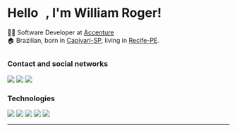 # Hello <img src="https://giphy.com/embed/gM5qFksULw54NMWyry" width="10px">, I'm William Roger!

👨‍💻 Software Developer at [Accenture](https://www.accenture.com/br-pt) </br>
🏠 Brazilian, born in [Capivari-SP](https://pt.wikipedia.org/wiki/Capivari), living in [Recife-PE](https://pt.wikipedia.org/wiki/Recife).

##

### Contact and social networks
[<img src="https://img.shields.io/badge/Gmail-D14836?&style=flat&logo=Gmail&logoColor=white&link=williamroger.frontend@gmail.com" />](mailto:williamroger.frontend@gmail.com)
[<img src="https://img.shields.io/badge/LinkedIn-0077B5?style=flat&logo=linkedin&logoColor=white" />](https://linkedin.com/in/williamrogerdev)
[<img src="https://img.shields.io/badge/Twitter-1DA1F2?style=flat&logo=twitter&logoColor=white" />](https://twitter.com/WilliamRogerDev)

### Technologies
[<img src="https://img.shields.io/badge/JavaScript-F7DF1E?style=flat&logo=javascript&logoColor=black" />](https://developer.mozilla.org/pt-BR/docs/Web/JavaScript)
[<img src="https://img.shields.io/badge/TypeScript-007ACC?style=flat&logo=typescript&logoColor=white" />](https://www.typescriptlang.org/)
[<img src="https://img.shields.io/badge/React-20232A?style=flat&logo=react&logoColor=61DAFB" />](https://pt-br.reactjs.org/)
[<img src="https://img.shields.io/badge/React_Native-20232A?style=flat&logo=react&logoColor=61DAFB" />](https://reactnative.dev/)
[<img src="https://img.shields.io/badge/Node.js-43853D?style=flat&logo=node.js&logoColor=white" />](https://nodejs.org/en/)

***
<!--
**williamroger/williamroger** is a ✨ _special_ ✨ repository because its `README.md` (this file) appears on your GitHub profile.

Here are some ideas to get you started:

- 🔭 I’m currently working on ...
- 🌱 I’m currently learning ...
- 👯 I’m looking to collaborate on ...
- 🤔 I’m looking for help with ...
- 💬 Ask me about ...
- 📫 How to reach me: ...
- 😄 Pronouns: ...
- ⚡ Fun fact: ...
-->
